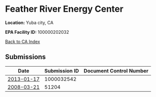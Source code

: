 # Feather River Energy Center

**Location:** Yuba city, CA

**EPA Facility ID:** 100000202032

[Back to CA Index](../../index.md)

## Submissions

| Date | Submission ID | Document Control Number |
|------|--------------|-------------------------|
| [2013-01-17](submissions/1000032542.md) | 1000032542 |  |
| [2008-03-21](submissions/51204.md) | 51204 |  |

